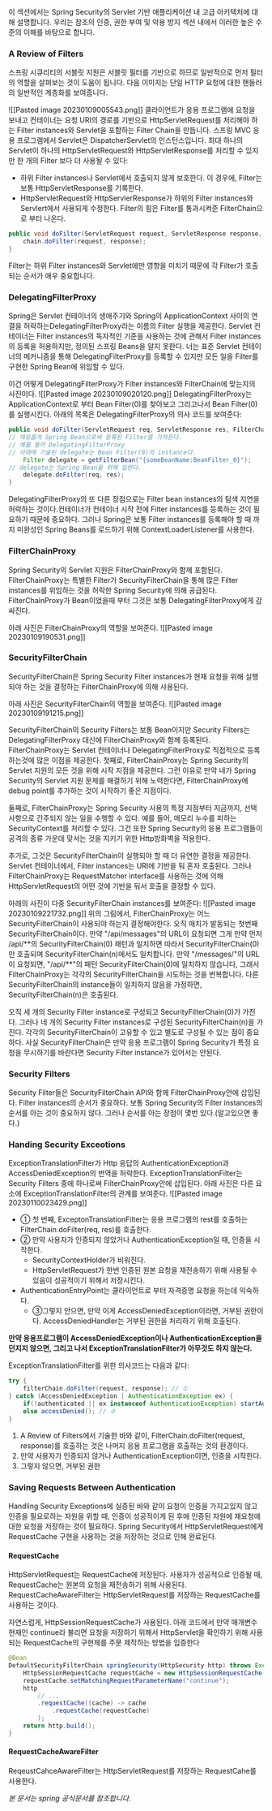 
이 섹션에서는 Spring Security의 Servlet 기반 애플리케이션 내 고급 아키텍처에 대해 설명합니다. 우리는 참조의 인증, 권한 부여 및 악용 방지 섹션 내에서 이러한 높은 수준의 이해를 바탕으로 합니다.

### A Review of Filters
스프링 시큐리티의 서블릿 지원은 서블릿 필터를 기반으로 하므로 일반적으로 먼저 필터의 역할을 살펴보는 것이 도움이 됩니다. 다음 이미지는 단일 HTTP 요청에 대한 핸들러의 일반적인 계층화를 보여줍니다.

![[Pasted image 20230109005543.png]]
클라이언트가 응용 프로그램에 요청을 보내고 컨테이너는 요청 URI의 경로를 기반으로 HttpServletRequest를 처리해야 하는 Filter instances와 Servlet을 포함하는 Filter Chain을 만듭니다. 스프링 MVC 응용 프로그램에서 Servlet은 DispatcherServlet의 인스턴스입니다. 최대 하나의 Servlet이 하나의 HttpServletRequest와 HttpServletResponse를 처리할 수 있지만 한 개의 Filter 보다 더 사용될 수 있다:
- 하위 Filter instances나 Servlet에서 호출되지 않게 보호한다. 이 경우에, Filter는 보통 HttpServletResponse를 기록한다.
- HttpServletRequest와 HttpServlerResponse가 하위의 Filter instances와 Servlert에서 사용되게 수정한다.
Filter의 힘은 Filter를 통과시켜준 FilterChain으로 부터 나온다.

```java
public void doFilter(ServletRequest request, ServletResponse response, FilterChain chain) {
	chain.doFilter(request, response);
}
```
Filter는 하위 Filter instances와 Servlet에만 영향을 미치기 때문에 각 Filter가 호출되는 순서가 매우 중요합니다.

### DelegatingFilterProxy
Spring은 Servlet 컨테이너의 생애주기와 Spring의 ApplicationContext 사이의 연결을 허락하는DelegatingFilterProxy라는 이름의 Filter 실행을 제공한다. Servlet 컨테이너는 Filter instances의 독자적인 기준을 사용하는 것에 관해서 Filter instances의 등록을 허용하지만, 정의된 스프링 Beans을 알지 못한다. 너는 표준 Servlet 컨테이너의 메커니즘을 통해 DelegatingFilterProxy를 등록할 수 있지만 모든 일을 Filter를 구현한 Spring Bean에 위임할 수 있다.

이건 어떻게 DelegatingFilterProxy가 Filter instances와 FilterChain에 맞는지의 사진이다.
![[Pasted image 20230109020120.png]]
DelegatingFilterProxy는 ApplicationContext로 부터 Bean Filter(0)를 찾아보고 그리고나서 Bean Filter(0)를 실행시킨다. 아래의 목록은 DelegatingFilterProxy의 의사 코드를 보여준다:

```java
public void doFilter(ServletRequest req, ServletResponse res, FilterChain chain) { 
// 여유롭게 Spring Bean으로써 등록된 Filter를 가져온다.
// 예를 들어 DelegatingFilterProxy 
// 아래에 기술된 delegate는 Bean Filter(0)의 instance다. 
	Filter delegate = getFilterBean("{someBeanName:BeanFilter_0}"); 
// delegate는 Spring Bean을 위해 일한다. 
	delegate.doFilter(req, res); 
}
```

DelegatingFilterProxy의 또 다른 장점으로는 Filter bean instances의 탐색 지연을 허락하는 것이다.컨테이너가 컨테이너 시작 전에 Filter instances를 등록하는 것이 필요하기 때문에 중요하다. 그러나 Spring은 보통 Filter instances를 등록해야 할 때 까지 미완성인 Spring Beans를 로드하기 위해 ContextLoaderListener를 사용한다.

### FilterChainProxy
Spring Security의 Servlet 지원은 FilterChainProxy와 함께 포함된다. FilterChainProxy는 특별한 Filter가 SecurityFilterChain을 통해 많은 Filter instances를 위임하는 것을 허락한 Spring Security에 의해 공급된다. FilterChainProxy가 Bean이었을때 부터 그것은 보통 DelegatingFilterProxy에게 감싸진다.

아래 사진은 FilterChainProxy의 역할을 보여준다.
![[Pasted image 20230109190531.png]]

### SecurityFilterChain
SecurityFilterChain은 Spring Security Filter instances가 현재 요청을 위해 실행되야 하는 것을 결정하는 FilterChainProxy에 의해 사용된다.

아래 사진은 SecurityFilterChain의 역할을 보여준다.
![[Pasted image 20230109191215.png]]

SecurityFilterChain의 Security Filters는 보통 Bean이지만 Security Filters는 DelegatingFilterProxy 대신에 FilterChainProxy와 함께 등록된다. FilterChainProxy는 Servlet 컨테이너나 DelegatingFilterProxy로 직접적으로 등록하는것에 많은 이점을 제공한다. 첫째로, FilterChainProxy는 Spring Security의 Servlet 지원의 모든 것을 위해 시작 지점을 제공한다. 그런 이유로 만약 네가 Spring Security의 Servlet 지원 문제를 해결하기 위해 노력한다면, FilterChainProxy에 debug point를 추가하는 것이 시작하기 좋은 지점이다.

둘째로, FilterChainProxy는 Spring Security 사용의 특정 지점부터 지금까지, 선택사항으로 간주되지 않는 일을 수행할 수 있다. 예를 들어, 메모리 누수를 피하는 SecurityContext를 처리할 수 있다. 그건 또한 Spring Security의 응용 프로그램들이 공격의 종류 가운데 맞서는 것을 지키기 위한 Http방화벽을 적용한다.

추가로, 그것은 SecurityFilterChain이 실행되야 할 때 더 유연한 결정을 제공한다. Servlet 컨테이너에서, Filter instances는 URI에 기반을 둬 혼자 호출된다. 그러나 FilterChainProxy는 RequestMatcher interface를 사용하는 것에 의해 HttpServletRequest의 어떤 것에 기반을 둬서 호출을 결정할 수 있다.

아래의 사진이 다중 SecurityFilterChain instances를 보여준다:
![[Pasted image 20230109221732.png]]
위의 그림에서, FilterChainProxy는 어느 SecurityFilterChain이 사용되야 하는지 결정해야한다. 오직 매치가 발동되는 첫번째 SecurityFilterChain이다. 만약 "/api/messages"의 URL이 요청되면 그게 만약 먼저 /api/\*\*의 SecurityFilterChain(0) 패턴과 일치하면 따라서 SecurityFilterChain(0)만 호출되며 SecurityFilterChain(n)에서도 일치합니다. 만약 "/messages/"의 URL이 요청되면, "/api/\*\*"의 패턴 SecurityFilterChain(0)에 일치하지 않습니다, 그래서 FilterChainProxy는 각각의 SecurityFilterChain을 시도하는 것을 번복합니다. 다른 SecurityFilterChain의 instance들이 일치하지 않음을 가정하면, SecurityFilterChain(n)은 호출된다.

오직 세 개의 Security Filter instance로 구성되고 SecurityFilterChain(0)가 가진다. 그러나 네 개의 Security Filter instances로 구성된 SecurityFilterChain(n)을 가진다. 각각의 SecurityFilterChain이 고유할 수 있고 별도로 구성될 수 있는 점이 중요하다. 사실 SecurityFilterChain은 만약 응용 프로그램이 Spring Security가 특정 요청을 무시하기를 바란다면 Security Filter instance가 있어서는 안된다.

### Security Filters
Security Filter들은 SecurityFilterChain API와 함께 FilterChainProxy안에 삽입된다. Filter instances의 순서가 중요하다. 보통 Spring Security의 Filter instances의 순서를 아는 것이 중요하지 않다. 그러나 순서를 아는 장점이 몇번 있다.(알고있으면 좋다.)

### Handing Security Exceotions
ExceptionTranslationFilter가 Http 응답의 AuthenticationException과 AccessDeniedException의 번역을 허락한다. ExceptionTranslationFilter는 Security Filters 중에 하나로써 FilterChainProxy안에 삽입된다.
아래 사진은 다른 요소에 ExceptionTranslationFilter의 관계를 보여준다.
![[Pasted image 20230110023429.png]]

- ① 첫 번째, ExceptonTranslationFilter는 응용 프로그램의 rest를 호출하는 FilterChain.doFilter(req, res)를 호출한다.
- ② 만약 사용자가 인증되지 않았거나 AuthenticationException일 때, 인증을 시작한다.
	- SecurityContextHolder가 비워진다.
	- HttpServletRequest가 한번 인증된 원본 요청을 재전송하기 위해 사용될 수 있음이 성공적이기 위해서 저장시킨다.
- AuthenticationEntryPoint는 클라이언트로 부터 자격증명 요청을 하는데 익숙하다.
	- ③그렇지 안으면, 만약 이게 AccessDeniedException이라면, 거부된 권한이다. AccessDeniedHandler는 거부된 권한을 처리하기 위해 호출된다.

__만약 응용프로그램이 AccessDeniedException이나 AuthenticationException을 던지지 않으면, 그리고 나서 ExceptionTranslationFilter가 아무것도 하지 않는다.__

ExceptionTranslationFilter를 위한 의사코드는 다음과 같다:
```java
try {
	filterChain.doFilter(request, response); // ①
} catch (AccessDeniedException | AuthenticationException ex) {
	if(!authenticated || ex instanceof AuthenticationException) startAuthentication(); // ②
	else accessDenied(); // ③
}
```

1. A Review of Filters에서 기술한 바와 같이, FilterChain.doFilter(request, response)를 호출하는 것은 나머지 응용 프로그램을 호출하는 것의 환경이다.
2. 만약 사용자가 인증되지 않거나 AuthenticationException이면, 인증을 시작한다.
3. 그렇지 않으면, 거부된 권한

### Saving Requests Between Authentication
Handling Security Exceptions에 실증된 바와 같이 요청이 인증을 가지고있지 않고 인증을 필요로하는 자원을 위할 때, 인증이 성공적이게 된 후에 인증된 자원에 재요청에 대한 요청을 저장하는 것이 필요하다. Spring Security에서 HttpServletRequest에게 RequestCache 구현을 사용하는 것을 저장하는 것으로 인해 완료된다.

#### RequestCache
HttpServletRequest는 RequestCache에 저장된다. 사용자가 성공적으로 인증될 때, RequestCache는 원본의 요청을 재전송하기 위해 사용된다. RequestCacheAwareFilter는 HttpServletRequest를 저장하는 RequestCache를 사용하는 것이다.

자연스럽게, HttpSessionRequestCache가 사용된다. 아래 코드에서 만약 매개변수 현재인 continue라 불리면 요청을 저장하기 위해서 HttpServlet을 확인하기 위해 사용되는 RequestCache의 구현체를 주문 제작하는 방법을 입증한다
```java
@Bean
DefaultSecurityFilterChain springSecurity(HttpSecurity http) throws Exception {
	HttpSessionRequestCache requestCache = new HttpSessionRequestCache();
	requestCache.setMatchingRequestParameterName("continue");
	http
		// ...
		.requestCache((cache) -> cache
			.requestCache(requestCache)
		);
	return http.build();
}
```

#### RequestCacheAwareFilter
ReqeustCahceAwareFilter는 HttpServletRequest를 저장하는 RequestCahe를 사용한다.

_본 문서는 spring 공식문서를 참조합니다._